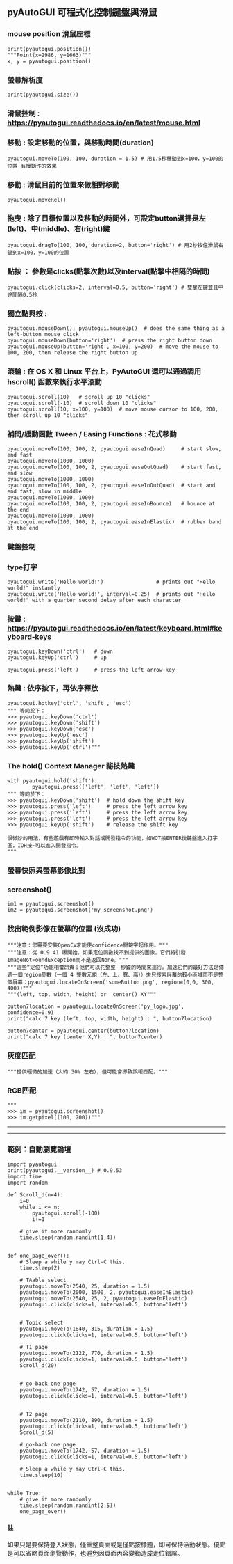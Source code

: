 ## pyAutoGUI 可程式化控制鍵盤與滑鼠

### mouse position 滑鼠座標
    print(pyautogui.position())
    """Point(x=2986, y=1663)"""
    x, y = pyautogui.position()

### 螢幕解析度
    print(pyautogui.size())



### 滑鼠控制 : https://pyautogui.readthedocs.io/en/latest/mouse.html

### 移動 : 設定移動的位置，與移動時間(duration)
    pyautogui.moveTo(100, 100, duration = 1.5) # 用1.5秒移動到x=100，y=100的位置 有慢動作的效果

### 移動 : 滑鼠目前的位置來做相對移動
    pyautogui.moveRel()


### 拖曳 : 除了目標位置以及移動的時間外，可設定button選擇是左(left)、中(middle)、右(right)鍵
    pyautogui.dragTo(100, 100, duration=2, button='right') # 用2秒按住滑鼠右鍵到x=100，y=100的位置


### 點按 ： 參數是clicks(點擊次數)以及interval(點擊中相隔的時間)
    pyautogui.click(clicks=2, interval=0.5, button='right') # 雙擊左鍵並且中途間隔0.5秒

### 獨立點與按 :
    pyautogui.mouseDown(); pyautogui.mouseUp()  # does the same thing as a left-button mouse click
    pyautogui.mouseDown(button='right')  # press the right button down
    pyautogui.mouseUp(button='right', x=100, y=200)  # move the mouse to 100, 200, then release the right button up.


### 滾輪 : 在 OS X 和 Linux 平台上，PyAutoGUI 還可以通過調用 hscroll() 函數來執行水平滾動
    pyautogui.scroll(10)   # scroll up 10 "clicks"
    pyautogui.scroll(-10)  # scroll down 10 "clicks"
    pyautogui.scroll(10, x=100, y=100)  # move mouse cursor to 100, 200, then scroll up 10 "clicks"


### 補間/緩動函數 Tween / Easing Functions : 花式移動
    pyautogui.moveTo(100, 100, 2, pyautogui.easeInQuad)     # start slow, end fast
    pyautogui.moveTo(1000, 1000)
    pyautogui.moveTo(100, 100, 2, pyautogui.easeOutQuad)    # start fast, end slow
    pyautogui.moveTo(1000, 1000)
    pyautogui.moveTo(100, 100, 2, pyautogui.easeInOutQuad)  # start and end fast, slow in middle
    pyautogui.moveTo(1000, 1000)
    pyautogui.moveTo(100, 100, 2, pyautogui.easeInBounce)   # bounce at the end
    pyautogui.moveTo(1000, 1000)
    pyautogui.moveTo(100, 100, 2, pyautogui.easeInElastic)  # rubber band at the end



### 鍵盤控制

### type打字
    pyautogui.write('Hello world!')                 # prints out "Hello world!" instantly
    pyautogui.write('Hello world!', interval=0.25)  # prints out "Hello world!" with a quarter second delay after each character

### 按鍵 : https://pyautogui.readthedocs.io/en/latest/keyboard.html#keyboard-keys
    pyautogui.keyDown('ctrl')   # down
    pyautogui.keyUp('ctrl')     # up

    pyautogui.press('left')     # press the left arrow key

### 熱鍵 : 依序按下，再依序釋放
    pyautogui.hotkey('ctrl', 'shift', 'esc')
    """ 等同於下：
    >>> pyautogui.keyDown('ctrl')
    >>> pyautogui.keyDown('shift')
    >>> pyautogui.keyDown('esc')
    >>> pyautogui.keyUp('esc')
    >>> pyautogui.keyUp('shift')
    >>> pyautogui.keyUp('ctrl')"""

### The hold() Context Manager 祕技熱鍵
    with pyautogui.hold('shift'):
            pyautogui.press(['left', 'left', 'left'])
    """ 等同於下：
    >>> pyautogui.keyDown('shift')  # hold down the shift key
    >>> pyautogui.press('left')     # press the left arrow key
    >>> pyautogui.press('left')     # press the left arrow key
    >>> pyautogui.press('left')     # press the left arrow key
    >>> pyautogui.keyUp('shift')    # release the shift key

    很微妙的用法，有些遊戲有即時輸入對話或開發指令的功能，如WOT按ENTER後鍵盤進入打字區，IOH按~可以進入開發指令。
    """


### 螢幕快照與螢幕影像比對

### screenshot()
    im1 = pyautogui.screenshot()
    im2 = pyautogui.screenshot('my_screenshot.png')


### 找出範例影像在螢幕的位置 (沒成功)
    """注意：您需要安裝OpenCV才能使confidence關鍵字起作用。"""
    """注意：從 0.9.41 版開始，如果定位函數找不到提供的圖像，它們將引發ImageNotFoundException而不是返回None。"""
    """這些“定位”功能相當昂貴；他們可以花整整一秒鐘的時間來運行。加速它們的最好方法是傳遞一個region參數（一個 4 整數元組（左、上、寬、高））來只搜索屏幕的較小區域而不是整個屏幕：pyautogui.locateOnScreen('someButton.png', region=(0,0, 300, 400))"""
    """(left, top, width, height) or  center() XY"""

    button7location = pyautogui.locateOnScreen('py_logo.jpg', confidence=0.9)
    print("calc 7 key (left, top, width, height) : ", button7location)

    button7center = pyautogui.center(button7location)
    print("calc 7 key (center X,Y) : ", button7center)

### 灰度匹配
    """提供輕微的加速（大約 30% 左右），但可能會導致誤報匹配。"""

### RGB匹配
    """
    >>> im = pyautogui.screenshot()
    >>> im.getpixel((100, 200))"""


 * * *
 
 * * *
 
 ### 範例：自動瀏覽論壇
 
    import pyautogui
    print(pyautogui.__version__) # 0.9.53
    import time
    import random

    def Scroll_d(n=4):
        i=0
        while i <= n:
            pyautogui.scroll(-100)
            i+=1
        
        # give it more randomly
        time.sleep(random.randint(1,4))


    def one_page_over():
        # Sleep a while y may Ctrl-C this.
        time.sleep(2)

        # TAable select
        pyautogui.moveTo(2540, 25, duration = 1.5)
        pyautogui.moveTo(2000, 1500, 2, pyautogui.easeInElastic)
        pyautogui.moveTo(2540, 25, 2, pyautogui.easeInElastic)
        pyautogui.click(clicks=1, interval=0.5, button='left')


        # Topic select
        pyautogui.moveTo(1840, 315, duration = 1.5)
        pyautogui.click(clicks=1, interval=0.5, button='left')

        # T1 page
        pyautogui.moveTo(2122, 770, duration = 1.5)
        pyautogui.click(clicks=1, interval=0.5, button='left')
        Scroll_d(20)


        # go-back one page
        pyautogui.moveTo(1742, 57, duration = 1.5)
        pyautogui.click(clicks=1, interval=0.5, button='left')


        # T2 page
        pyautogui.moveTo(2110, 890, duration = 1.5)
        pyautogui.click(clicks=1, interval=0.5, button='left')
        Scroll_d(5)

        # go-back one page
        pyautogui.moveTo(1742, 57, duration = 1.5)
        pyautogui.click(clicks=1, interval=0.5, button='left')

        # Sleep a while y may Ctrl-C this.
        time.sleep(10)


    while True:
        # give it more randomly
        time.sleep(random.randint(2,5))
        one_page_over()
 
 
#### 註
如果只是要保持登入狀態，僅重整頁面或是僅點按標題，即可保持活動狀態。優點是可以省略頁面瀏覽動作，也避免因頁面內容變動造成走位錯誤。
